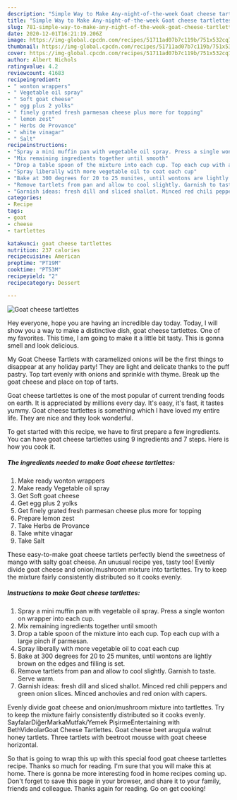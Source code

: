 ```yaml
---
description: "Simple Way to Make Any-night-of-the-week Goat cheese tartlettes"
title: "Simple Way to Make Any-night-of-the-week Goat cheese tartlettes"
slug: 781-simple-way-to-make-any-night-of-the-week-goat-cheese-tartlettes
date: 2020-12-01T16:21:19.206Z
image: https://img-global.cpcdn.com/recipes/51711ad07b7c119b/751x532cq70/goat-cheese-tartlettes-recipe-main-photo.jpg
thumbnail: https://img-global.cpcdn.com/recipes/51711ad07b7c119b/751x532cq70/goat-cheese-tartlettes-recipe-main-photo.jpg
cover: https://img-global.cpcdn.com/recipes/51711ad07b7c119b/751x532cq70/goat-cheese-tartlettes-recipe-main-photo.jpg
author: Albert Nichols
ratingvalue: 4.2
reviewcount: 41683
recipeingredient:
- " wonton wrappers"
- " Vegetable oil spray"
- " Soft goat cheese"
- " egg plus 2 yolks"
- " finely grated fresh parmesan cheese plus more for topping"
- " lemon zest"
- " Herbs de Provance"
- " white vinagar"
- " Salt"
recipeinstructions:
- "Spray a mini muffin pan with vegetable oil spray. Press a single wonton on wrapper into each cup."
- "Mix remaining ingredients together until smooth"
- "Drop a table spoon of the mixture into each cup. Top each cup with a large pinch if parmesan."
- "Spray liberally with more vegetable oil to coat each cup"
- "Bake at 300 degrees for 20 to 25 munites, until wontons are lightly brown on the edges and filling is set."
- "Remove tartlets from pan and allow to cool slightly. Garnish to taste. Serve warm."
- "Garnish ideas: fresh dill and sliced shallot. Minced red chili peppers and green onion slices. Minced anchovies and red onion with capers."
categories:
- Recipe
tags:
- goat
- cheese
- tartlettes

katakunci: goat cheese tartlettes 
nutrition: 237 calories
recipecuisine: American
preptime: "PT19M"
cooktime: "PT53M"
recipeyield: "2"
recipecategory: Dessert

---
```



![Goat cheese tartlettes](https://img-global.cpcdn.com/recipes/51711ad07b7c119b/751x532cq70/goat-cheese-tartlettes-recipe-main-photo.jpg)

Hey everyone, hope you are having an incredible day today. Today, I will show you a way to make a distinctive dish, goat cheese tartlettes. One of my favorites. This time, I am going to make it a little bit tasty. This is gonna smell and look delicious.

My Goat Cheese Tartlets with caramelized onions will be the first things to disappear at any holiday party! They are light and delicate thanks to the puff pastry. Top tart evenly with onions and sprinkle with thyme. Break up the goat cheese and place on top of tarts.

Goat cheese tartlettes is one of the most popular of current trending foods on earth. It is appreciated by millions every day. It's easy, it's fast, it tastes yummy. Goat cheese tartlettes is something which I have loved my entire life. They are nice and they look wonderful.


To get started with this recipe, we have to first prepare a few ingredients. You can have goat cheese tartlettes using 9 ingredients and 7 steps. Here is how you cook it.

<!--inarticleads1-->

##### The ingredients needed to make Goat cheese tartlettes:

1. Make ready  wonton wrappers
1. Make ready  Vegetable oil spray
1. Get  Soft goat cheese
1. Get  egg plus 2 yolks
1. Get  finely grated fresh parmesan cheese plus more for topping
1. Prepare  lemon zest
1. Take  Herbs de Provance
1. Take  white vinagar
1. Take  Salt


These easy-to-make goat cheese tartlets perfectly blend the sweetness of mango with salty goat cheese. An unusual recipe yes, tasty too! Evenly divide goat cheese and onion/mushroom mixture into tartlettes. Try to keep the mixture fairly consistently distributed so it cooks evenly. 

<!--inarticleads2-->

##### Instructions to make Goat cheese tartlettes:

1. Spray a mini muffin pan with vegetable oil spray. Press a single wonton on wrapper into each cup.
1. Mix remaining ingredients together until smooth
1. Drop a table spoon of the mixture into each cup. Top each cup with a large pinch if parmesan.
1. Spray liberally with more vegetable oil to coat each cup
1. Bake at 300 degrees for 20 to 25 munites, until wontons are lightly brown on the edges and filling is set.
1. Remove tartlets from pan and allow to cool slightly. Garnish to taste. Serve warm.
1. Garnish ideas: fresh dill and sliced shallot. Minced red chili peppers and green onion slices. Minced anchovies and red onion with capers.


Evenly divide goat cheese and onion/mushroom mixture into tartlettes. Try to keep the mixture fairly consistently distributed so it cooks evenly. SayfalarDiğerMarkaMutfak/Yemek PişirmeEntertaining with BethVideolarGoat Cheese Tartlettes. Goat cheese beet arugula walnut honey tartlets. Three tartlets with beetroot mousse with goat cheese horizontal. 

So that is going to wrap this up with this special food goat cheese tartlettes recipe. Thanks so much for reading. I'm sure that you will make this at home. There is gonna be more interesting food in home recipes coming up. Don't forget to save this page in your browser, and share it to your family, friends and colleague. Thanks again for reading. Go on get cooking!
